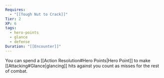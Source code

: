 ```yaml
---
Requires:
  - "[[Tough Nut to Crack]]"
Tier: 2
XP: 6
tags:
  - hero-points
  - glance
  - defense
Duration: "[[Encounter]]"
---
```

You can spend a [[Action Resolution#Hero Points|Hero Point]] to make [[Attacking#Glance|glancing]] hits against you count as misses for the rest of combat.